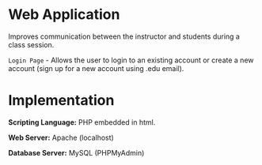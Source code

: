 # Web Application

Improves communication between the instructor and students during a class session.

`Login Page` - Allows the user to login to an existing account or create a new account (sign up for a new account using .edu email).



# Implementation

<b>Scripting Language:</b> PHP embedded in html.

<b>Web Server:</b> Apache (localhost)

<b>Database Server:</b> MySQL (PHPMyAdmin)


